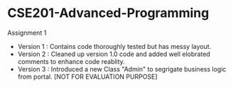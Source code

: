 # CSE201-Advanced-Programming
Assignment 1
  - Version 1 : Contains code thoroughly tested but has messy layout.
  - Version 2 : Cleaned up version 1.0 code and added well elobrated comments to enhance code reablity. 
  - Version 3 : Introduced a new Class "Admin" to segrigate business logic from portal. [NOT FOR EVALUATION PURPOSE]
